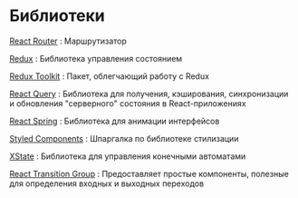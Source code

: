 # Библиотеки

[React Router](react-router.md)
: Маршрутизатор

[Redux](redux/index.md)
: Библиотека управления состоянием

[Redux Toolkit](redux-toolkit.md)
: Пакет, облегчающий работу с Redux

[React Query](react-query)
: Библиотека для получения, кэширования, синхронизации и обновления "серверного" состояния в React-приложениях

[React Spring](react-spring.md)
: Библиотека для анимации интерфейсов

[Styled Components](styled-components.md)
: Шпаргалка по библиотеке стилизации

[XState](xstate/index.md)
: Библиотека для управления конечными автоматами

[React Transition Group](react-transition-group/index.md)
: Предоставляет простые компоненты, полезные для определения входных и выходных переходов
